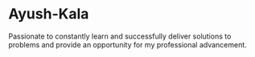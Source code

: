 # Ayush-Kala
Passionate to constantly learn and successfully deliver solutions to problems and provide an opportunity for my professional advancement. 
